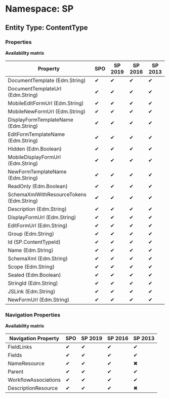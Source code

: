 # Namespace: SP
## Entity Type: ContentType

### Properties

**Availability matrix**

Property | SPO | SP 2019 | SP 2016 | SP 2013
----------|-----|---------|---------|--------
DocumentTemplate (Edm.String) | ✔ | ✔ | ✔ | ✔
DocumentTemplateUrl (Edm.String) | ✔ | ✔ | ✔ | ✔
MobileEditFormUrl (Edm.String) | ✔ | ✔ | ✔ | ✔
MobileNewFormUrl (Edm.String) | ✔ | ✔ | ✔ | ✔
DisplayFormTemplateName (Edm.String) | ✔ | ✔ | ✔ | ✔
EditFormTemplateName (Edm.String) | ✔ | ✔ | ✔ | ✔
Hidden (Edm.Boolean) | ✔ | ✔ | ✔ | ✔
MobileDisplayFormUrl (Edm.String) | ✔ | ✔ | ✔ | ✔
NewFormTemplateName (Edm.String) | ✔ | ✔ | ✔ | ✔
ReadOnly (Edm.Boolean) | ✔ | ✔ | ✔ | ✔
SchemaXmlWithResourceTokens (Edm.String) | ✔ | ✔ | ✔ | ✔
Description (Edm.String) | ✔ | ✔ | ✔ | ✔
DisplayFormUrl (Edm.String) | ✔ | ✔ | ✔ | ✔
EditFormUrl (Edm.String) | ✔ | ✔ | ✔ | ✔
Group (Edm.String) | ✔ | ✔ | ✔ | ✔
Id (SP.ContentTypeId) | ✔ | ✔ | ✔ | ✔
Name (Edm.String) | ✔ | ✔ | ✔ | ✔
SchemaXml (Edm.String) | ✔ | ✔ | ✔ | ✔
Scope (Edm.String) | ✔ | ✔ | ✔ | ✔
Sealed (Edm.Boolean) | ✔ | ✔ | ✔ | ✔
StringId (Edm.String) | ✔ | ✔ | ✔ | ✔
JSLink (Edm.String) | ✔ | ✔ | ✔ | ✔
NewFormUrl (Edm.String) | ✔ | ✔ | ✔ | ✔

### Navigation Properties

**Availability matrix**

Navigation Property | SPO | SP 2019 | SP 2016 | SP 2013
----------|-----|---------|---------|--------
FieldLinks | ✔ | ✔ | ✔ | ✔
Fields | ✔ | ✔ | ✔ | ✔
NameResource | ✔ | ✔ | ✔ | ✖
Parent | ✔ | ✔ | ✔ | ✔
WorkflowAssociations | ✔ | ✔ | ✔ | ✔
DescriptionResource | ✔ | ✔ | ✔ | ✖
